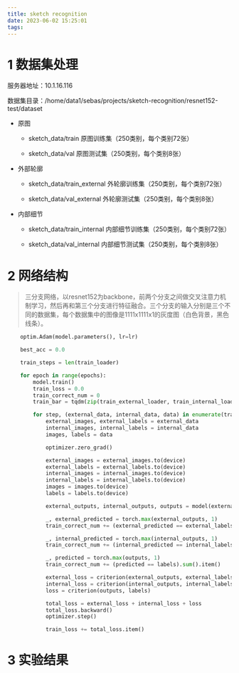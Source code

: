 ```yaml
---
title: sketch recognition
date: 2023-06-02 15:25:01
tags:
---
```


# 1 数据集处理

服务器地址：10.1.16.116

数据集目录：/home/data1/sebas/projects/sketch-recognition/resnet152-test/dataset



* 原图

  * sketch_data/train   原图训练集（250类别，每个类别72张）

  * sketch_data/val   原图测试集（250类别，每个类别8张）

* 外部轮廓

  * sketch_data/train_external   外轮廓训练集（250类别，每个类别72张）

  * sketch_data/val_external   外轮廓测试集（250类别，每个类别8张）

* 内部细节

  * sketch_data/train_internal   内部细节训练集（250类别，每个类别72张）

  * sketch_data/val_internal   内部细节测试集（250类别，每个类别8张）

# 2 网络结构

> 三分支网络，以resnet152为backbone，前两个分支之间做交叉注意力机制学习，然后再和第三个分支进行特征融合。三个分支的输入分别是三个不同的数据集，每个数据集中的图像是1111x1111x1的灰度图（白色背景，黑色线条）。



```python
    optim.Adam(model.parameters(), lr=lr)

    best_acc = 0.0

    train_steps = len(train_loader)

    for epoch in range(epochs):
        model.train()
        train_loss = 0.0
        train_correct_num = 0
        train_bar = tqdm(zip(train_external_loader, train_internal_loader, train_loader), file=sys.stdout)

        for step, (external_data, internal_data, data) in enumerate(train_bar):
            external_images, external_labels = external_data
            internal_images, internal_labels = internal_data
            images, labels = data

            optimizer.zero_grad()

            external_images = external_images.to(device)
            external_labels = external_labels.to(device)
            internal_images = internal_images.to(device)
            internal_labels = internal_labels.to(device)
            images = images.to(device)
            labels = labels.to(device)

            external_outputs, internal_outputs, outputs = model(external_images, internal_images, images)

            _, external_predicted = torch.max(external_outputs, 1)
            train_correct_num += (external_predicted == external_labels).sum().item()

            _, internal_predicted = torch.max(internal_outputs, 1)
            train_correct_num += (internal_predicted == internal_labels).sum().item()

            _, predicted = torch.max(outputs, 1)
            train_correct_num += (predicted == labels).sum().item()

            external_loss = criterion(external_outputs, external_labels)
            internal_loss = criterion(internal_outputs, internal_labels)
            loss = criterion(outputs, labels)

            total_loss = external_loss + internal_loss + loss
            total_loss.backward()
            optimizer.step()

            train_loss += total_loss.item()

```





# 3 实验结果

